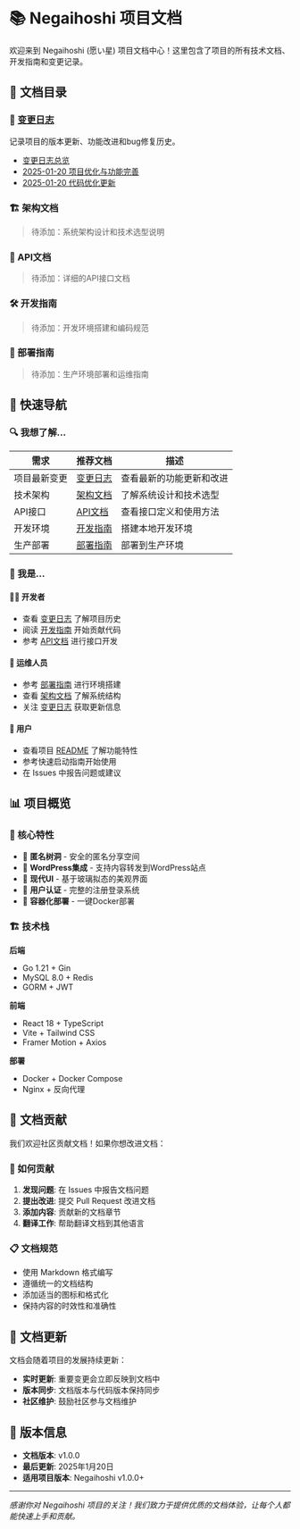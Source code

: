 # 📚 Negaihoshi 项目文档

欢迎来到 Negaihoshi (愿い星) 项目文档中心！这里包含了项目的所有技术文档、开发指南和变更记录。

## 📁 文档目录

### 📝 [变更日志](./changelog/)
记录项目的版本更新、功能改进和bug修复历史。

- [变更日志总览](./changelog/README.md)
- [2025-01-20 项目优化与功能完善](./changelog/2025-01-20-project-optimization.md)
- [2025-01-20 代码优化更新](./changelog/2025-01-20-code-updates.md)

### 🏗️ 架构文档
> 待添加：系统架构设计和技术选型说明

### 📖 API文档
> 待添加：详细的API接口文档

### 🛠️ 开发指南
> 待添加：开发环境搭建和编码规范

### 🚀 部署指南
> 待添加：生产环境部署和运维指南

## 🎯 快速导航

### 🔍 我想了解...

| 需求 | 推荐文档 | 描述 |
|------|----------|------|
| 项目最新变更 | [变更日志](./changelog/) | 查看最新的功能更新和改进 |
| 技术架构 | [架构文档](#) | 了解系统设计和技术选型 |
| API接口 | [API文档](#) | 查看接口定义和使用方法 |
| 开发环境 | [开发指南](#) | 搭建本地开发环境 |
| 生产部署 | [部署指南](#) | 部署到生产环境 |

### 👥 我是...

#### 🧑‍💻 开发者
- 查看 [变更日志](./changelog/) 了解项目历史
- 阅读 [开发指南](#) 开始贡献代码
- 参考 [API文档](#) 进行接口开发

#### 🚀 运维人员
- 参考 [部署指南](#) 进行环境搭建
- 查看 [架构文档](#) 了解系统结构
- 关注 [变更日志](./changelog/) 获取更新信息

#### 📱 用户
- 查看项目 [README](../README.md) 了解功能特性
- 参考快速启动指南开始使用
- 在 Issues 中报告问题或建议

## 📊 项目概览

### 🌟 核心特性

- 🌙 **匿名树洞** - 安全的匿名分享空间
- 🔗 **WordPress集成** - 支持内容转发到WordPress站点
- 🎨 **现代UI** - 基于玻璃拟态的美观界面
- 🔐 **用户认证** - 完整的注册登录系统
- 🐳 **容器化部署** - 一键Docker部署

### 🏗️ 技术栈

**后端**
- Go 1.21 + Gin
- MySQL 8.0 + Redis
- GORM + JWT

**前端**
- React 18 + TypeScript
- Vite + Tailwind CSS
- Framer Motion + Axios

**部署**
- Docker + Docker Compose
- Nginx + 反向代理

## 📝 文档贡献

我们欢迎社区贡献文档！如果你想改进文档：

### 🔧 如何贡献

1. **发现问题**: 在 Issues 中报告文档问题
2. **提出改进**: 提交 Pull Request 改进文档
3. **添加内容**: 贡献新的文档章节
4. **翻译工作**: 帮助翻译文档到其他语言

### 📋 文档规范

- 使用 Markdown 格式编写
- 遵循统一的文档结构
- 添加适当的图标和格式化
- 保持内容的时效性和准确性

## 🔄 文档更新

文档会随着项目的发展持续更新：

- **实时更新**: 重要变更会立即反映到文档中
- **版本同步**: 文档版本与代码版本保持同步
- **社区维护**: 鼓励社区参与文档维护



## 🔖 版本信息

- **文档版本**: v1.0.0
- **最后更新**: 2025年1月20日
- **适用项目版本**: Negaihoshi v1.0.0+

---

*感谢你对 Negaihoshi 项目的关注！我们致力于提供优质的文档体验，让每个人都能快速上手和贡献。*
